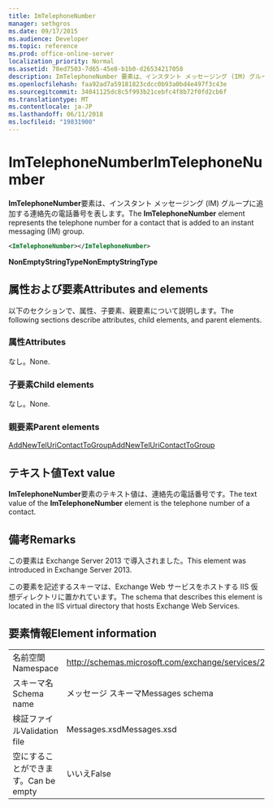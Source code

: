 ```yaml
---
title: ImTelephoneNumber
manager: sethgros
ms.date: 09/17/2015
ms.audience: Developer
ms.topic: reference
ms.prod: office-online-server
localization_priority: Normal
ms.assetid: 78ed7503-7d65-45e8-b1b0-d26534217058
description: ImTelephoneNumber 要素は、インスタント メッセージング (IM) グループに追加する連絡先の電話番号を表します。
ms.openlocfilehash: faa92ad7a59181823cdcc0b93a0bd4e497f3c43e
ms.sourcegitcommit: 34041125dc8c5f993b21cebfc4f8b72f0fd2cb6f
ms.translationtype: MT
ms.contentlocale: ja-JP
ms.lasthandoff: 06/11/2018
ms.locfileid: "19831900"
---
```

# <a name="imtelephonenumber"></a><span data-ttu-id="5e0f0-103">ImTelephoneNumber</span><span class="sxs-lookup"><span data-stu-id="5e0f0-103">ImTelephoneNumber</span></span>

<span data-ttu-id="5e0f0-104">**ImTelephoneNumber**要素は、インスタント メッセージング (IM) グループに追加する連絡先の電話番号を表します。</span><span class="sxs-lookup"><span data-stu-id="5e0f0-104">The **ImTelephoneNumber** element represents the telephone number for a contact that is added to an instant messaging (IM) group.</span></span> 
  
```XML
<ImTelephoneNumber></ImTelephoneNumber>
```

 <span data-ttu-id="5e0f0-105">**NonEmptyStringType**</span><span class="sxs-lookup"><span data-stu-id="5e0f0-105">**NonEmptyStringType**</span></span>
## <a name="attributes-and-elements"></a><span data-ttu-id="5e0f0-106">属性および要素</span><span class="sxs-lookup"><span data-stu-id="5e0f0-106">Attributes and elements</span></span>

<span data-ttu-id="5e0f0-107">以下のセクションで、属性、子要素、親要素について説明します。</span><span class="sxs-lookup"><span data-stu-id="5e0f0-107">The following sections describe attributes, child elements, and parent elements.</span></span>
  
### <a name="attributes"></a><span data-ttu-id="5e0f0-108">属性</span><span class="sxs-lookup"><span data-stu-id="5e0f0-108">Attributes</span></span>

<span data-ttu-id="5e0f0-109">なし。</span><span class="sxs-lookup"><span data-stu-id="5e0f0-109">None.</span></span>
  
### <a name="child-elements"></a><span data-ttu-id="5e0f0-110">子要素</span><span class="sxs-lookup"><span data-stu-id="5e0f0-110">Child elements</span></span>

<span data-ttu-id="5e0f0-111">なし。</span><span class="sxs-lookup"><span data-stu-id="5e0f0-111">None.</span></span>
  
### <a name="parent-elements"></a><span data-ttu-id="5e0f0-112">親要素</span><span class="sxs-lookup"><span data-stu-id="5e0f0-112">Parent elements</span></span>

[<span data-ttu-id="5e0f0-113">AddNewTelUriContactToGroup</span><span class="sxs-lookup"><span data-stu-id="5e0f0-113">AddNewTelUriContactToGroup</span></span>](addnewteluricontacttogroup.md)
  
## <a name="text-value"></a><span data-ttu-id="5e0f0-114">テキスト値</span><span class="sxs-lookup"><span data-stu-id="5e0f0-114">Text value</span></span>

<span data-ttu-id="5e0f0-115">**ImTelephoneNumber**要素のテキスト値は、連絡先の電話番号です。</span><span class="sxs-lookup"><span data-stu-id="5e0f0-115">The text value of the **ImTelephoneNumber** element is the telephone number of a contact.</span></span> 
  
## <a name="remarks"></a><span data-ttu-id="5e0f0-116">備考</span><span class="sxs-lookup"><span data-stu-id="5e0f0-116">Remarks</span></span>

<span data-ttu-id="5e0f0-117">この要素は Exchange Server 2013 で導入されました。</span><span class="sxs-lookup"><span data-stu-id="5e0f0-117">This element was introduced in Exchange Server 2013.</span></span>
  
<span data-ttu-id="5e0f0-118">この要素を記述するスキーマは、Exchange Web サービスをホストする IIS 仮想ディレクトリに置かれています。</span><span class="sxs-lookup"><span data-stu-id="5e0f0-118">The schema that describes this element is located in the IIS virtual directory that hosts Exchange Web Services.</span></span>
  
## <a name="element-information"></a><span data-ttu-id="5e0f0-119">要素情報</span><span class="sxs-lookup"><span data-stu-id="5e0f0-119">Element information</span></span>

|||
|:-----|:-----|
|<span data-ttu-id="5e0f0-120">名前空間</span><span class="sxs-lookup"><span data-stu-id="5e0f0-120">Namespace</span></span>  <br/> |http://schemas.microsoft.com/exchange/services/2006/messages  <br/> |
|<span data-ttu-id="5e0f0-121">スキーマ名</span><span class="sxs-lookup"><span data-stu-id="5e0f0-121">Schema name</span></span>  <br/> |<span data-ttu-id="5e0f0-122">メッセージ スキーマ</span><span class="sxs-lookup"><span data-stu-id="5e0f0-122">Messages schema</span></span>  <br/> |
|<span data-ttu-id="5e0f0-123">検証ファイル</span><span class="sxs-lookup"><span data-stu-id="5e0f0-123">Validation file</span></span>  <br/> |<span data-ttu-id="5e0f0-124">Messages.xsd</span><span class="sxs-lookup"><span data-stu-id="5e0f0-124">Messages.xsd</span></span>  <br/> |
|<span data-ttu-id="5e0f0-125">空にすることができます。</span><span class="sxs-lookup"><span data-stu-id="5e0f0-125">Can be empty</span></span>  <br/> |<span data-ttu-id="5e0f0-126">いいえ</span><span class="sxs-lookup"><span data-stu-id="5e0f0-126">False</span></span>  <br/> |
   

